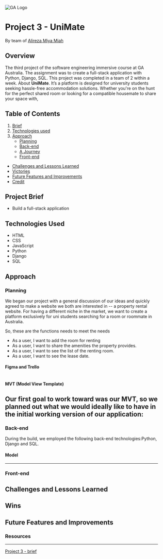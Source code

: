 ![GA Logo](./images/)
# Project 3 - UniMate
By team of [Alireza](https://github.com/Alirezanava72),[Miya Miah](https://github.com/miya-w)
## Overview

The third project of the software engineering immersive course at GA Australia. The assignment was to create a full-stack application with Python, Django, SQL. This project was completed in a team of 2 within a week.
About **UniMate**. It’s a platform is designed for university students seeking hassle-free accommodation solutions. Whether you're on the hunt for the perfect shared room or looking for a compatible housemate to share your space with, 

## Table of Contents
1. [Brief](#Project-Brief)
2. [Technologies used](#Technologies-Used)
3. [Approach](#Approach)
    - [Planning](#Planning)
    - [Back-end](#Back-end)
    - [A Journey](#A-Journey)
    - [Front-end](#Front-end)
- [Challenges and Lessons Learned](#Challenges-and-Lessons-Learned)
- [Victories](Victories)
- [Future Features and Improvements](#Future-Features-and-Improvements)
- [Credit](#Credit) 

## Project Brief
- Build a full-stack application

## Technologies Used

* HTML
* CSS
* JavaScript
* Python
* Django
* SQL

## Approach

### Planning
We began our project with a general discussion of our ideas and quickly agreed to make a website we both are interested in -- a property rental website. For having a different niche in the market, we want to create a platform exclusively for uni students searching for a room or roommate in Australia.

So, these are the functions needs to meet the needs

- As a user, I want to add the room for renting 
- As a user, I want to share the amenities the property provides.
- As a user, I want to see the list of the renting room.
- As a user, I want to see the lease date.

#### Figma and Trello
![]()

#### MVT (Model View Template)

Our first goal to work toward was our MVT, so we planned out what we would ideally like to have in the initial working version of our application:
---
### Back-end
During the build, we employed the following back-end technologies:Python, Django and SQL.

#### Model



---
### Front-end



## Challenges and Lessons Learned


## Wins


## Future Features and Improvements


### Resources
---
[Project 3 - brief]()